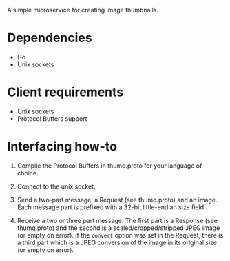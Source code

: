 
A simple microservice for creating image thumbnails.


# Dependencies

- Go
- Unix sockets


# Client requirements

- Unix sockets
- Protocol Buffers support


# Interfacing how-to

1. Compile the Protocol Buffers in thumq.proto for your language of choice.

2. Connect to the unix socket.

3. Send a two-part message: a Request (see thumq.proto) and an image.  Each
   message part is prefixed with a 32-bit little-endian size field.

4. Receive a two or three part message.  The first part is a Response (see thumq.proto) and the second is a scaled/cropped/stripped JPEG image (or empty on error).  If the `convert` option was set in the Request, there is a third part which is a JPEG conversion of the image in its original size (or empty on error).


